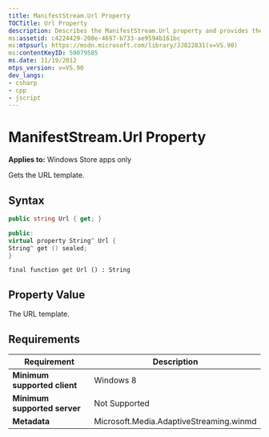 ```yaml
---
title: ManifestStream.Url Property
TOCTitle: Url Property
description: Describes the ManifestStream.Url property and provides the syntax, property value, and requirements.
ms:assetid: c4224429-208e-4697-b733-ae9594b161bc
ms:mtpsurl: https://msdn.microsoft.com/library/JJ822831(v=VS.90)
ms:contentKeyID: 50079585
ms.date: 11/19/2012
mtps_version: v=VS.90
dev_langs:
- csharp
- cpp
- jscript
---
```


# ManifestStream.Url Property

**Applies to:** Windows Store apps only

Gets the URL template.

## Syntax

```csharp
public string Url { get; }
```

```cpp
public:
virtual property String^ Url {
String^ get () sealed;
}
```

```jscript
final function get Url () : String
```

## Property Value

The URL template.

## Requirements

|Requirement|Description|
|--- |--- |
|**Minimum supported client**|Windows 8|
|**Minimum supported server**|Not Supported|
|**Metadata**|Microsoft.Media.AdaptiveStreaming.winmd|
